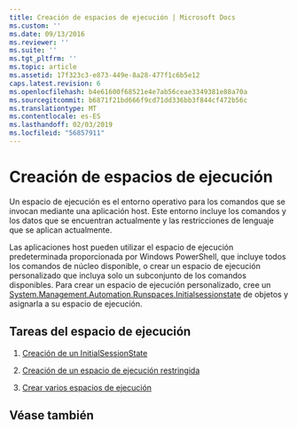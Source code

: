 ```yaml
---
title: Creación de espacios de ejecución | Microsoft Docs
ms.custom: ''
ms.date: 09/13/2016
ms.reviewer: ''
ms.suite: ''
ms.tgt_pltfrm: ''
ms.topic: article
ms.assetid: 17f323c3-e873-449e-8a28-477f1c6b5e12
caps.latest.revision: 6
ms.openlocfilehash: b4e61600f68521e4e7ab56ceae3349381e88a70a
ms.sourcegitcommit: b6871f21bd666f9cd71dd336bb3f844cf472b56c
ms.translationtype: MT
ms.contentlocale: es-ES
ms.lasthandoff: 02/03/2019
ms.locfileid: "56857911"
---
```

# <a name="creating-runspaces"></a>Creación de espacios de ejecución

Un espacio de ejecución es el entorno operativo para los comandos que se invocan mediante una aplicación host. Este entorno incluye los comandos y los datos que se encuentran actualmente y las restricciones de lenguaje que se aplican actualmente.

 Las aplicaciones host pueden utilizar el espacio de ejecución predeterminada proporcionada por Windows PowerShell, que incluye todos los comandos de núcleo disponible, o crear un espacio de ejecución personalizado que incluya solo un subconjunto de los comandos disponibles. Para crear un espacio de ejecución personalizado, cree un [System.Management.Automation.Runspaces.Initialsessionstate](/dotnet/api/System.Management.Automation.Runspaces.InitialSessionState) de objetos y asignarla a su espacio de ejecución.

## <a name="runspace-tasks"></a>Tareas del espacio de ejecución

1. [Creación de un InitialSessionState](./creating-an-initialsessionstate.md)

2. [Creación de un espacio de ejecución restringida](./creating-a-constrained-runspace.md)

3. [Crear varios espacios de ejecución](./creating-multiple-runspaces.md)

## <a name="see-also"></a>Véase también

